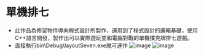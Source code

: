 # 單機排七
* 此作品為修習物件導向程式設計所製作，運用到了程式設計的邏輯基礎，使用C++語言開發，製作出可以實際遊玩並和電腦對戰的單機撲克牌排七遊戲。
* 直接執行bin\Debug\layoutSeven.exe就可運作
![image](https://github.com/alicejimmy/college-portfolio/blob/main/%E5%96%AE%E6%A9%9F%E6%8E%92%E4%B8%83/%E6%8E%92%E4%B8%832.png?raw=true)
![image](https://github.com/alicejimmy/college-portfolio/blob/main/%E5%96%AE%E6%A9%9F%E6%8E%92%E4%B8%83/%E6%8E%92%E4%B8%831.png?raw=true)
